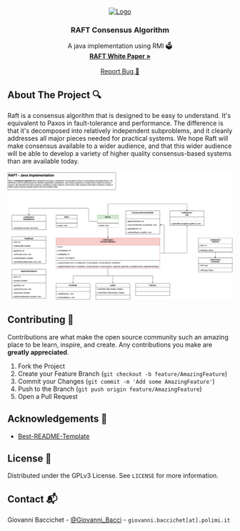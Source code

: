 <!--
*** Thanks for checking out the Best-README-Template. If you have a suggestion
*** that would make this better, please fork the repo and create a pull request
*** or simply open an issue with the tag "enhancement".
*** Thanks again! Now go create something AMAZING! :D
-->

<!-- PROJECT LOGO -->
<br />
<p align="center">
  <a href="https://github.com/GiovanniBaccichet/RAFT">
    <img src="imgs/perspective_matte.png" alt="Logo" width="130">
  </a>

  <h3 align="center">RAFT Consensus Algorithm</h3>

  <p align="center">
    A java implementation using RMI 🗳️
    <br />
    <a href="https://raft.github.io/"><strong>RAFT White Paper »</strong></a>
    <br />
    <br />
    <a href="https://github.com/GiovanniBaccichet/RAFT/issues">Report Bug 🐛</a>
  </p>
</p>

<!-- ABOUT THE PROJECT -->

## About The Project 🔍

Raft is a consensus algorithm that is designed to be easy to understand. It's equivalent to Paxos in fault-tolerance and performance. The difference is that it's decomposed into relatively independent subproblems, and it cleanly addresses all major pieces needed for practical systems. We hope Raft will make consensus available to a wider audience, and that this wider audience will be able to develop a variety of higher quality consensus-based systems than are available today.

![UML](imgs/UML.png)

<!-- CONTRIBUTING -->

## Contributing 💬

Contributions are what make the open source community such an amazing place to be learn, inspire, and create. Any contributions you make are **greatly appreciated**.

1. Fork the Project
2. Create your Feature Branch (`git checkout -b feature/AmazingFeature`)
3. Commit your Changes (`git commit -m 'Add some AmazingFeature'`)
4. Push to the Branch (`git push origin feature/AmazingFeature`)
5. Open a Pull Request

<!-- ACKNOWLEDGEMENTS -->

## Acknowledgements 📖

-   [Best-README-Template](https://github.com/othneildrew/Best-README-Template)

<!-- LICENSE -->

## License 📑

Distributed under the GPLv3 License. See `LICENSE` for more information.

<!-- CONTACT -->

## Contact 📬

Giovanni Baccichet - [@Giovanni_Bacci](https://twitter.com/Giovanni_Bacci) - `giovanni.baccichet[at].polimi.it`
